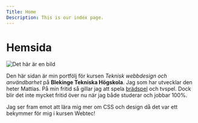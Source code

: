 ```yaml
---
Title: Home
Description: This is our index page.
---
```


Hemsida
==========================

![Det här är en bild](%base_url%/assets/img/moogle.png)

Den här sidan är min portfölj för kursen _Teknisk webbdesign och användbarhet_ på __Blekinge Tekniska Högskola__. Jag som har utvecklar den heter Mattias. På min fritid så gillar jag att spela [brädspel](https://boardgamegeek.com) och tvspel. Dock blir det inte mycket fritid över nu när jag både studerar och jobbar 100%.

Jag ser fram emot att lära mig mer om CSS och design då det var ett bekymmer för mig i kursen Webtec!
